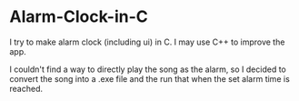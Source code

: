 # Alarm-Clock-in-C
I try to make alarm clock (including ui)  in C.
I may use C++ to improve the app.

I couldn't find a way to directly play the song as the alarm, so I decided to convert the song into a .exe file and the run that when the set alarm time is reached.
